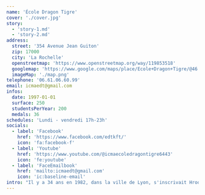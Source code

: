 ```yaml
---
name: 'École Dragon Tigre'
cover: './cover.jpg'
story:
  - 'story-1.md'
  - 'story-2.md'
address:
  street: '354 Avenue Jean Guiton'
  zip: 17000
  city: 'La Rochelle'
  openstreetmap: 'https://www.openstreetmap.org/way/119853518'
  googlemap: 'https://www.google.com/maps/place/Ecole+Dragon+Tigre/@46.1606445,-1.191645,15z/data=!4m15!1m8!3m7!1s0x4801547cbb0d9a5f:0x8445f63405b8a367!2sEcole+Dragon+Tigre!8m2!3d46.1606445!4d-1.191645!10e1!16s%2Fg%2F11b6dq7_6s!3m5!1s0x4801547cbb0d9a5f:0x8445f63405b8a367!8m2!3d46.1606445!4d-1.191645!16s%2Fg%2F11b6dq7_6s?entry=ttu'
  imageMap: './map.png'
telephone: '06.61.06.60.99'
email: icmaedt@gmail.com
infos:
  date: 1997-01-01
  surface: 250
  studentsPerYear: 200
  medals: 36
schedules: 'Lundi - vendredi 17h-23h'
socials:
  - label: 'Facebook'
    href: 'https://www.facebook.com/edtkft/'
    icon: 'fa:facebook-f'
  - label: 'Youtube'
    href: 'https://www.youtube.com/@icmaecoledragontigre6443'
    icon: 'fe:youtube'
  - label: 'FaceEmailbook'
    href: 'mailto:icmaedt@gmail.com'
    icon: 'ic:baseline-email'
intro: "Il y a 34 ans en 1982, dans la ville de Lyon, s'inscrivait Hrod dans la toute première école de kung fu de France «la mante verte», ouverte par Maître (Shifu) Hoang Cong Luon en 1970. Hrod fut totalement admiratif de cet art martial tout autant que de son Shifu Hoang et malgré son jeune âge, il sut immédiatement que toute sa vie serait entièrement vouée à cette discipline. L'apprentissage allait prendre les 12 années qui ont suivi."
---
```

